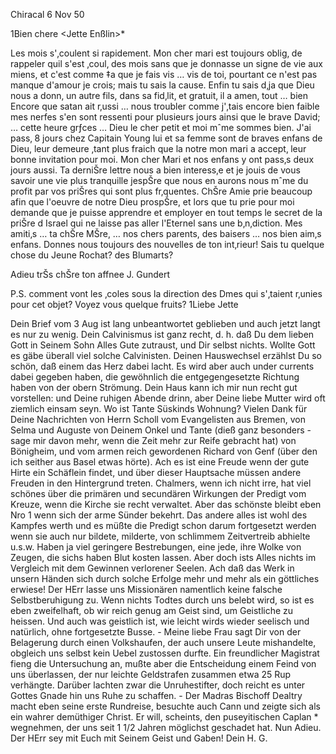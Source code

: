  Chiracal 6 Nov 50

1Bien chere <Jette Enßlin>*

Les mois s'‚coulent si rapidement. Mon cher mari est toujours oblig‚ de rappeler quil s'est ‚coul‚ des mois sans que je donnasse un signe de vie aux miens, et c'est comme ‡a que je fais vis … vis de toi, pourtant ce n'est pas manque d'amour je crois; mais tu sais la cause. Enfin tu sais d‚ja que Dieu nous a donn‚ un autre fils, dans sa fid‚lit‚ et gratuit‚ il a amen‚ tout … bien Encore que satan ait r‚ussi … nous troubler comme j'‚tais encore bien faible mes nerfes s'en sont ressenti pour plusieurs jours ainsi que le brave David; … cette heure grƒces … Dieu le cher petit et moi mˆme sommes bien. J'ai pass‚ 8 jours chez Capitain Young lui et sa femme sont de braves enfans de Dieu, leur demeure ‚tant plus fraich que la notre mon mari a accept‚ leur bonne invitation pour moi. Mon cher Mari et nos enfans y ont pass‚s deux jours aussi. Ta derniŠre lettre nous a bien interess‚e et je jouis de vous savoir une vie plus tranquille jespŠre que nous en aurons nous mˆme du profit par vos priŠres qui sont plus fr‚quentes. ChŠre Amie prie beaucoup afin que l'oeuvre de notre Dieu prospŠre, et lors que tu prie pour moi demande que je puisse apprendre et employer en tout temps le secret de la priŠre d Israel qui ne laisse pas aller l'Eternel sans une b‚n‚diction. Mes amiti‚s … ta chŠre MŠre, … nos chers parents, des baisers … nos bien aim‚s enfans. Donnes nous toujours des nouvelles de ton int‚rieur! Sais tu quelque chose du Jeune Rochat? des Blumarts?

Adieu trŠs chŠre ton affnee
 J. Gundert

P.S. comment vont les ‚coles sous la direction des Dmes qui s'‚taient r‚unies pour cet objet? Voyez vous quelque fruits?
1Liebe Jette

Dein Brief vom 3 Aug ist lang unbeantwortet geblieben und auch jetzt langt es nur zu wenig. Dein Calvinismus ist ganz recht, d. h. daß Du dem lieben Gott in Seinem Sohn Alles Gute zutraust, und Dir selbst nichts. Wollte Gott es gäbe überall viel solche Calvinisten. Deinen Hauswechsel erzählst Du so schön, daß einem das Herz dabei lacht. Es wird aber auch under currents dabei gegeben haben, die gewöhnlich die entgegengesetzte Richtung haben von der obern Strömung. Dein Haus kann ich mir nun recht gut vorstellen: und Deine ruhigen Abende drinn, aber Deine liebe Mutter wird oft ziemlich einsam seyn. Wo ist Tante Süskinds Wohnung? Vielen Dank für Deine Nachrichten von Herrn Scholl vom Evangelisten aus Bremen, von Selma und Auguste von Deinem Onkel und Tante (dieß ganz besonders - sage mir davon mehr, wenn die Zeit mehr zur Reife gebracht hat) von Bönigheim, und vom armen reich gewordenen Richard von Genf (über den ich seither aus Basel etwas hörte). Ach es ist eine Freude wenn der gute Hirte ein Schäflein findet, und über dieser Hauptsache müssen andere Freuden in den Hintergrund treten. Chalmers, wenn ich nicht irre, hat viel schönes über die primären und secundären Wirkungen der Predigt vom Kreuze, wenn die Kirche sie recht verwaltet. Aber das schönste bleibt eben Nro 1 wenn sich der arme Sünder bekehrt. Das andere alles ist wohl des Kampfes werth und es müßte die Predigt schon darum fortgesetzt werden wenn sie auch nur bildete, milderte, von schlimmem Zeitvertreib abhielte u.s.w. Haben ja viel geringere Bestrebungen, eine jede, ihre Wolke von Zeugen, die sichs haben Blut kosten lassen. Aber doch ists Alles nichts im Vergleich mit dem Gewinnen verlorener Seelen. Ach daß das Werk in unsern Händen sich durch solche Erfolge mehr und mehr als ein göttliches erwiese! Der HErr lasse uns Missionären namentlich keine falsche Selbstberuhigung zu. Wenn nichts Todtes durch uns belebt wird, so ist es eben zweifelhaft, ob wir reich genug am Geist sind, um Geistliche zu heissen. Und auch was geistlich ist, wie leicht wirds wieder seelisch und natürlich, ohne fortgesetzte Busse. - Meine liebe Frau sagt Dir von der Belagerung durch einen Volkshaufen, der auch unsere Leute mishandelte, obgleich uns selbst kein Uebel zustossen durfte. Ein freundlicher Magistrat fieng die Untersuchung an, mußte aber die Entscheidung einem Feind von uns überlassen, der nur leichte Geldstrafen zusammen etwa 25 Rup verhängte. Darüber lachten zwar die Unruhestifter, doch reicht es unter Gottes Gnade hin uns Ruhe zu schaffen. - Der Madras Bischoff Dealtry macht eben seine erste Rundreise, besuchte auch Cann und zeigte sich als ein wahrer demüthiger Christ. Er will, scheints, den puseyitischen Caplan <Kinloch>* wegnehmen, der uns seit 1 1/2 Jahren möglichst geschadet hat. Nun Adieu. Der HErr sey mit Euch mit Seinem Geist und Gaben!
 Dein H. G.

